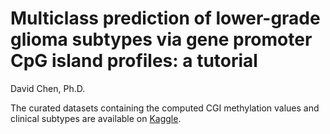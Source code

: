 # Multiclass prediction of lower-grade glioma subtypes via gene promoter CpG island profiles: a tutorial

David Chen, Ph.D.

The curated datasets containing the computed CGI methylation values and clinical subtypes are available on [Kaggle](https://www.kaggle.com/datasets/ydavidchen/lower-grade-glioma-cpg-islands-and-subtypes/). 



